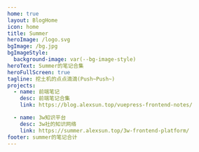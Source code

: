 ```yaml
---
home: true
layout: BlogHome
icon: home
title: Summer
heroImage: /logo.svg
bgImage: /bg.jpg
bgImageStyle:
  background-image: var(--bg-image-style)
heroText: Summer的笔记合集
heroFullScreen: true
tagline: 挖土机的点点滴滴(Push~Push~)
projects:
  - name: 前端笔记
    desc: 前端笔记合集
    link: https://blog.alexsun.top/vuepress-frontend-notes/

  - name: 3w知识平台
    desc: 3w社的知识网络
    link: https://summer.alexsun.top/3w-frontend-platform/
footer: summer的笔记合计
---
```


<!-- ICON 参考：https://theme-hope.vuejs.press/zh/guide/interface/icon.html -->
